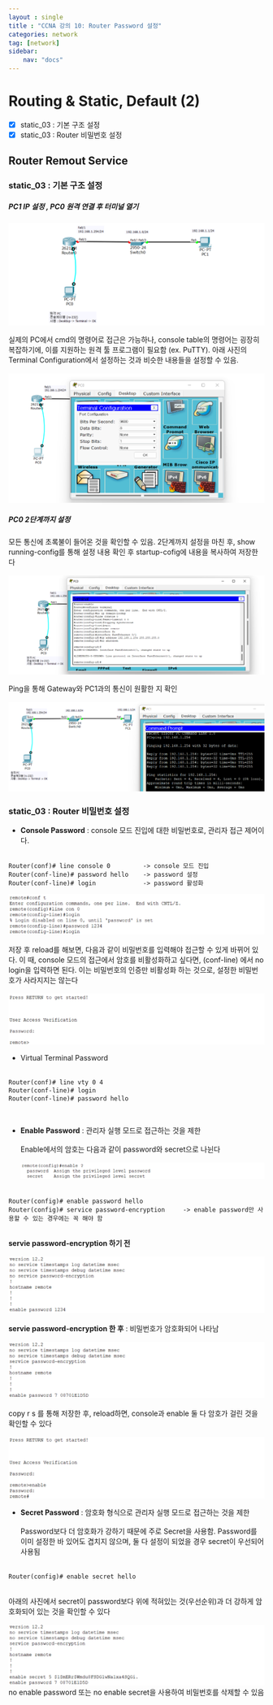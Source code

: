 ```yaml
---
layout : single
title : "CCNA 강의 10: Router Password 설정"
categories: network
tag: [network]
sidebar:
    nav: "docs"
---
```


# Routing & Static, Default (2)

-  [x] static_03 : 기본 구조 설정
-  [x] static_03 : Router 비밀번호 설정

## Router Remout Service

### static_03 : 기본 구조 설정
##### PC1 IP 설정 , PC0 원격 연결 후 터미널 열기
<img src = "/images/network/packet_tracer/29.png">

실제의 PC에서 cmd의 명령어로 접근은 가능하나, console table의 명령어는 굉장히 복잡하기에, 이를 지원하는 원격 툴 프로그램이 필요함 (ex. PuTTY). 아래 사진의 Terminal Configuration에서 설정하는 것과 비슷한 내용들을 설정할 수 있음. <br><Br>
<img src = "/images/network/packet_tracer/28.png">

##### PC0 2단계까지 설정
모든 통신에 초록불이 들어온 것을 확인할 수 있음. 2단계까지 설정을 마친 후, show running-config를 통해 설정 내용 확인 후 startup-cofig에 내용을 복사하여 저장한다<br><Br>
<img src = "/images/network/packet_tracer/30.png">

Ping을 통해 Gateway와 PC1과의 통신이 원활한 지 확인<br><Br>
<img src = "/images/network/packet_tracer/31.png">

### static_03 : Router 비밀번호 설정

- **Console Password** : console 모드 진입에 대한 비밀번호로, 관리자 접근 제어이다.<br><br>
```
Router(conf)# line console 0         -> console 모드 진입
Router(conf-line)# password hello    -> password 설정
Router(conf-line)# login             -> password 활성화
```
<img src = "/images/network/packet_tracer/32.png"><br><br>
저장 후 reload를 해보면, 다음과 같이 비밀번호를 입력해야 접근할 수 있게 바뀌어 있다. 이 때, console 모드의 접근에서 암호를 비활성화하고 싶다면, (conf-line) 에서 no login을 입력하면 된다. 이는 비밀번호의 인증만 비활성화 하는 것으로, 설정한 비밀번호가 사라지지는 않는다<br><br>
<img src = "/images/network/packet_tracer/33.png">
<br>

- Virtual Terminal Password<br><br>
```
Router(conf)# line vty 0 4
Router(conf-line)# login
Router(conf-line)# password hello
```
<br>

- **Enable Password** : 관리자 실행 모드로 접근하는 것을 제한<br><br>
Enable에서의 암호는 다음과 같이 password와 secret으로 나뉜다<br><br>
<img src = "/images/network/packet_tracer/34.png"><br><br>
```
Router(config)# enable password hello
Router(config)# service password-encryption     -> enable password만 사용할 수 있는 경우에는 꼭 해야 함
```
<br> **servie password-encryption 하기 전**<br><br>
<img src = "/images/network/packet_tracer/35.png"><br><br> 
**servie password-encryption 한 후** : 비밀번호가 암호화되어 나타남<br><br>
<img src = "/images/network/packet_tracer/36.png"><br><br>
copy r s 를 통해 저장한 후, reload하면, console과 enable 둘 다 암호가 걸린 것을 확인할 수 있다<br><br>
<img src = "/images/network/packet_tracer/37.png"><br>

- **Secret Password** : 암호화 형식으로 관리자 실행 모드로 접근하는 것을 제한<br><br>
Password보다 더 암호화가 강하기 때문에 주로 Secret을 사용함. Password를 이미 설정한 바 있어도 겹치지 않으며, 둘 다 설정이 되었을 경우 secret이 우선되어 사용됨<br><Br>
```
Router(config)# enable secret hello
```
<br> 아래의 사진에서 secret이 password보다 위에 적혀있는 것(우선순위)과 더 강하게 암호화되어 있는 것을 확인할 수 있다<br><br>
<img src = "/images/network/packet_tracer/38.png"><br>
no enable password 또는 no enable secret을 사용하여 비밀번호를 삭제할 수 있음



